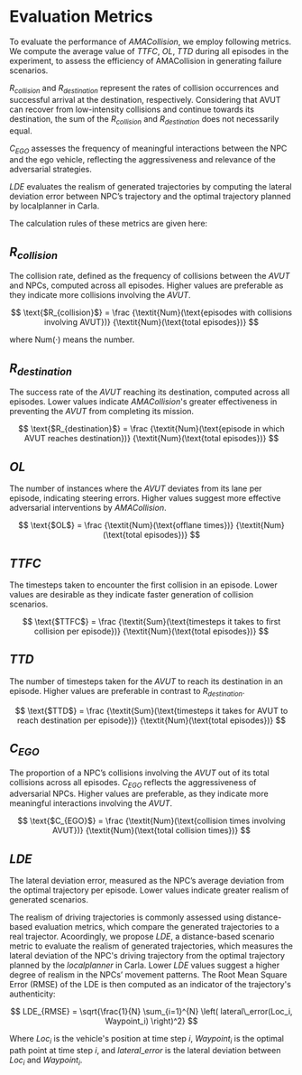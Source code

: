 # Evaluation Metrics

To evaluate the performance of $AMACollision$, we employ following metrics.  We compute the average value of  $TTFC$, $OL$, $TTD$ during all episodes in the experiment, to assess the efficiency of AMACollision in generating failure scenarios. 

$R_{collision}$ and $R_{destination}$ represent the rates of collision occurrences and successful arrival at the destination, respectively.  Considering that AVUT can recover from low-intensity collisions and continue towards its destination, the sum of the $R_{collision}$ and $R_{destination}$ does not necessarily equal. 

$C_{EGO}$ assesses the frequency of meaningful interactions between the NPC and the ego vehicle, reflecting the aggressiveness and relevance of the adversarial strategies.  

$LDE$ evaluates the realism of generated trajectories by computing the lateral deviation error between  NPC’s trajectory and the optimal trajectory planned by localplanner in Carla.

The calculation rules of these metrics are given here:

## **$R_{collision}$**

The collision rate, defined as the frequency of collisions between the *AVUT* and NPCs, computed across all episodes. Higher values are preferable as they indicate more collisions involving the *AVUT*.

$$
\text{$R_{collision}$} = \frac {\textit{Num}(\text{episodes with collisions involving AVUT})} {\textit{Num}(\text{total episodes})}
$$

where Num(⋅) means the number.  

## **$R_{destination}$**

The success rate of the *AVUT* reaching its destination, computed across all episodes. Lower values indicate $AMACollision$'s greater effectiveness in preventing the *AVUT* from completing its mission.



$$
\text{$R_{destination}$} = \frac {\textit{Num}(\text{episode in which AVUT reaches destination})} {\textit{Num}(\text{total episodes})}
$$



## **$OL$**

 The number of instances where the *AVUT* deviates from its lane per episode, indicating steering errors. Higher values suggest more effective adversarial interventions by $AMACollision$.



$$
\text{$OL$} = \frac {\textit{Num}(\text{offlane times})} {\textit{Num}(\text{total episodes})}
$$



## **$TTFC$**

The timesteps taken to encounter the first collision in an episode. Lower values are desirable as they indicate faster generation of collision scenarios.



$$
\text{$TTFC$} = \frac {\textit{Sum}(\text{timesteps it takes to first collision per episode})} {\textit{Num}(\text{total episodes})}
$$



## **$TTD$**

The number of timesteps taken for the *AVUT* to reach its destination in an episode. Higher values are preferable in contrast to $R_{destination}$.



$$
\text{$TTD$} = \frac {\textit{Sum}(\text{timesteps it takes for AVUT to reach destination per episode})} {\textit{Num}(\text{total episodes})}
$$



## **$C_{EGO}$**

The proportion of a NPC’s collisions involving the *AVUT* out of its total collisions across all episodes. $C_{EGO}$ reflects the aggressiveness of adversarial NPCs. Higher values are preferable, as they indicate more meaningful interactions involving the *AVUT*.



$$
\text{$C_{EGO}$} = \frac {\textit{Num}(\text{collision times involving AVUT})} {\textit{Num}(\text{total collision times})}
$$



## **$LDE$**

The lateral deviation error, measured as the NPC’s average deviation from the optimal trajectory per episode. Lower values indicate greater realism of generated scenarios.

The realism of driving trajectories is commonly assessed using distance-based evaluation metrics, which compare the generated trajectories to a real trajector. Acoordingly, we propose $LDE$, a distance-based scenario metric to evaluate the realism of generated trajectories, which measures the lateral deviation of the NPC's driving trajectory from the optimal trajectory planned by the $local planner$ in Carla. Lower $LDE$ values suggest a higher degree of realism in the NPCs’ movement patterns. The Root Mean Square Error (RMSE) of the LDE is then computed as an indicator of the trajectory's authenticity:

$$
LDE_{RMSE} = \sqrt{\frac{1}{N} \sum_{i=1}^{N} \left( lateral\_error(Loc_i, Waypoint_i) \right)^2}
$$

Where $Loc_i$ is the vehicle's position at time step $i$, $Waypoint_i$ is the optimal path point at time step $i$, and $lateral\_error$ is the lateral deviation between $Loc_i$ and $Waypoint_i$.
